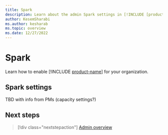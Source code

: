 ```yaml
---
title: Spark
description: Learn about the admin Spark settings in [!INCLUDE [product-name](../includes/product-name.md)].
author: KesemSharabi
ms.author: kesharab
ms.topic: overview
ms.date: 12/27/2022
---
```


# Spark

Learn how to enable [!INCLUDE [product-name](../includes/product-name.md)] for your organization.

## Spark settings

TBD with info from PMs (capacity settings?)

## Next steps

>[!div class="nextstepaction"]
>[Admin overview](admin-overview.md)

